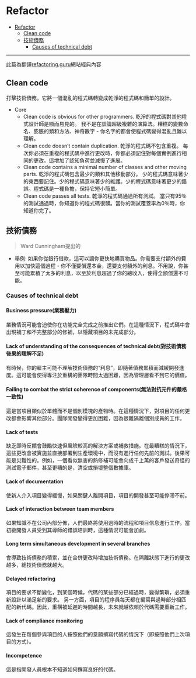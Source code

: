 # Refactor

- [Refactor](#refactor)
  - [Clean code](#clean-code)
  - [技術債務](#技術債務)
    - [Causes of technical debt](#causes-of-technical-debt)

---

此篇為翻譯[refactoring.guru](https://refactoring.guru/)網站經典內容

## Clean code

打擊技術債務。它將一個混亂的程式碼轉變成乾淨的程式碼和簡單的設計。

- Core
  - Clean code is obvious for other programmers.
    乾淨的程式碼對其他程式設計師是顯而易見的。
    我不是在談論超級複雜的演算法。糟糕的變數命名、膨脹的類和方法、神奇數字 - 你名字的都會使程式碼變得混亂且難以理解。
  - Clean code doesn’t contain duplication.
    乾淨的程式碼不包含重複。
    每次你必須在重複的程式碼中進行更改時，你都必須記住對每個實例進行相同的更改。這增加了認知負荷並減慢了進展。
  - Clean code contains a minimal number of classes and other moving parts.
    乾淨的程式碼包含最少的類和其他移動部分。
    少的程式碼意味著少的東西要記住。少的程式碼意味著少的維護。少的程式碼意味著更少的錯誤。程式碼是一種負擔，保持它短小簡單。
  - Clean code passes all tests.
    乾淨的程式碼通過所有測試。
    當只有95％的測試通過時，你知道你的程式碼很髒。當你的測試覆蓋率為0％時，你知道你完了。

## 技術債務

> Ward Cunningham提出的

- 舉例:
如果你從銀行借款，這可以讓你更快地購買物品。你需要支付額外的費用以加快這個過程 - 你不僅要償還本金，還要支付額外的利息。不用說，你甚至可能累積了太多的利息，以至於利息超過了你的總收入，使得全額償還不可能。

### Causes of technical debt

#### Business pressure(業務壓力)

業務情況可能會迫使你在功能完全完成之前推出它們。在這種情況下，程式碼中會出現補丁和不完整部分的修補，以隱藏項目的未完成部分。

#### Lack of understanding of the consequences of technical debt(對技術債務後果的理解不足)

有時候，你的雇主可能不理解技術債務的“利息”，即隨著債務累積而減緩開發進度。這可能會使得專注於重構的團隊時間太過困難，因為管理層看不到它的價值。

#### Failing to combat the strict coherence of components(無法對抗元件的嚴格一致性)

這是當項目類似於單體而不是個別模塊的產物時。在這種情況下，對項目的任何更改都會影響其他部分。團隊開發變得更加困難，因為很難隔離個別成員的工作。

#### Lack of tests

缺乏即時反饋會鼓勵快速但風險較高的解決方案或補救措施。在最糟糕的情況下，這些更改會被實施並直接部署到生產環境中，而沒有進行任何先前的測試。後果可能是災難性的。例如，一個看似無害的熱修補可能會向成千上萬的客戶發送奇怪的測試電子郵件，甚至更糟的是，清空或損壞整個數據庫。

#### Lack of documentation

使新人介入項目變得緩慢，如果關鍵人離開項目，項目的開發甚至可能停滯不前。

#### Lack of interaction between team members

如果知識不在公司內部分佈，人們最終將使用過時的流程和項目信息進行工作。當初級開發人員受到其導師的錯誤培訓時，這種情況可能會加劇。

#### Long term simultaneous development in several branches

會導致技術債務的積累，並在合併更改時增加技術債務。在隔離狀態下進行的更改越多，總技術債務就越大。

#### Delayed refactoring

項目的要求不斷變化，到某個時候，代碼的某些部分已經過時，變得繁瑣，必須重新設計以滿足新的要求。
另一方面，項目的程序員每天都在編寫與過時部分相匹配的新代碼。因此，重構被延遲的時間越長，未來就越依賴於代碼需要重新工作。

#### Lack of compliance monitoring

這發生在每個參與項目的人按照他們的意願撰寫代碼的情況下（即按照他們上次項目的方式）。

#### Incompetence

這是指開發人員根本不知道如何撰寫良好的代碼。
